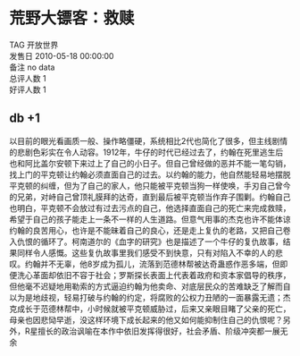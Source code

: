 



# 荒野大镖客：救赎
  
TAG 开放世界  
发售日 2010-05-18 00:00:00  
备注 no data  
总评人数 1  
好评人数 1
##  db +1 


 以目前的眼光看画质一般、操作略僵硬，系统相比2代也简化了很多，但主线剧情的悲剧色彩实在令人动容。1912年，牛仔的时代已经过去了，约翰在死里逃生后也和阿比盖尔安顿下来过上了自己的小日子。但自己曾经做的恶并不能一笔勾销，找上门的平克顿让约翰必须直面自己的过去。以约翰的能力，他自然能轻易地摆脱平克顿的纠缠，但为了自己的家人，他只能被平克顿当狗一样使唤，手刃自己曾今的兄弟，对峙自己曾顶礼膜拜的达奇，直到最后被平克顿当作弃子围剿。约翰自己也明白，平克顿不会放过有过去污点的自己，他选择直面自己的死亡来完成救赎，希望于自己的孩子能走上一条不一样的人生道路。但意气用事的杰克也许不能体谅约翰的良苦用心，也许是不能昧着自己的良心，还是走上复仇的老路，又把自己卷入仇恨的循环了。柯南道尔的《血字的研究》也是描述了一个牛仔的复仇故事，结果同样令人感慨。这些复仇故事里我们感受不到快意，只有对陷入不幸的人的悲叹。约翰并不无辜，他8岁成为孤儿，流落到范德林帮被达奇蛊惑作恶多端，但即便洗心革面却依旧不容于社会；罗斯探长表面上代表着政府和资本家倡导的秩序，但他毫不迟疑地用勒索的方式逼迫约翰为他卖命、对底层民众的苦难缺乏了解而自以为是地歧视，轻易打破与约翰的约定，将腐败的公权力丑陋的一面暴露无遗；杰克成长于范德林帮中，小时候就被平克顿威胁过，后来又亲眼目睹了父亲的死亡，母亲也因悲恸早逝，没这样环境下成长起来的他又如何能抑制住自己的仇恨呢？另外，R星擅长的政治讽喻在本作中依旧发挥得很好，社会矛盾、阶级冲突都一展无余 